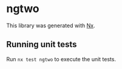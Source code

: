 # ngtwo

This library was generated with [Nx](https://nx.dev).

## Running unit tests

Run `nx test ngtwo` to execute the unit tests.
